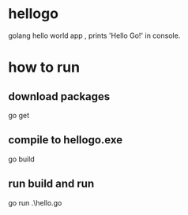 # hellogo
golang hello world app , prints 'Hello Go!' in console.


# how to run

## download packages
go get

## compile to hellogo.exe
go build 

## run build and run
go run .\hello.go
